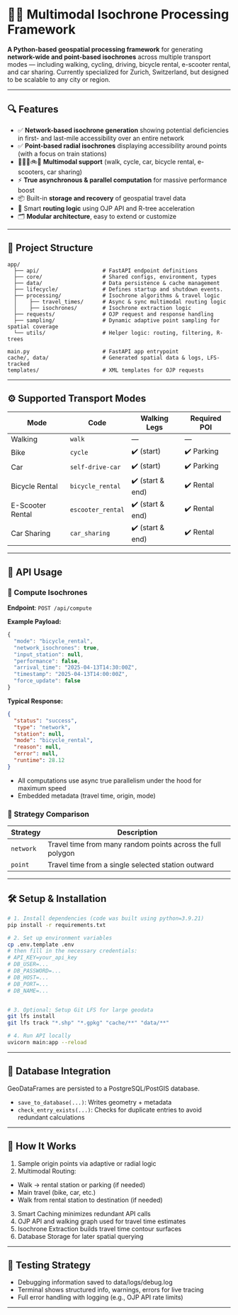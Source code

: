 # 🚶‍♂️ Multimodal Isochrone Processing Framework

**A Python-based geospatial processing framework** for generating **network-wide and point-based isochrones** across multiple transport modes — including walking, cycling, driving, bicycle rental, e-scooter rental, and car sharing. Currently specialized for Zurich, Switzerland, but designed to be scalable to any city or region.

---

## 🔍 Features

- ✅ **Network-based isochrone generation** showing potential deficiencies in first- and last-mile accessibility over an entire network 
- ✅ **Point-based radial isochrones** displaying accessibility around points (with a focus on train stations)
- 🚶‍♂️🛴🚲🚗 **Multimodal support** (walk, cycle, car, bicycle rental, e-scooters, car sharing)  
- ⚡ **True asynchronous & parallel computation** for massive performance boost
- 📦 Built-in **storage and recovery** of geospatial travel data  
- 🧠 Smart **routing logic** using OJP API and R-tree acceleration  
- 🗂 **Modular architecture**, easy to extend or customize 

---

## 📁 Project Structure

```
app/
  ├── api/                    # FastAPI endpoint definitions
  ├── core/                   # Shared configs, environment, types
  ├── data/                   # Data persistence & cache management
  ├── lifecycle/              # Defines startup and shutdown events.  
  ├── processing/             # Isochrone algorithms & travel logic
  │    ├── travel_times/      # Async & sync multimodal routing logic
  │    ├── isochrones/        # Isochrone extraction logic
  ├── requests/               # OJP request and response handling
  ├── sampling/               # Dynamic adaptive point sampling for spatial coverage
  └── utils/                  # Helper logic: routing, filtering, R-trees

main.py                       # FastAPI app entrypoint
cache/, data/                 # Generated spatial data & logs, LFS-tracked
templates/                    # XML templates for OJP requests
```

---

## ⚙️ Supported Transport Modes

| Mode             | Code             | Walking Legs     | Required POI  |
|------------------|------------------|------------------|-------------- |
| Walking          | `walk`           | —                | —             |
| Bike             | `cycle`          | ✔️ (start)       | ✔️ Parking   |
| Car              | `self-drive-car` | ✔️ (start)       | ✔️ Parking   |
| Bicycle Rental   | `bicycle_rental` | ✔️ (start & end) | ✔️ Rental    |
| E-Scooter Rental | `escooter_rental`| ✔️ (start & end) | ✔️ Rental    |
| Car Sharing      | `car_sharing`    | ✔️ (start & end) | ✔️ Rental    |

---

## 🚀 API Usage

### 🔄 Compute Isochrones

**Endpoint**: `POST /api/compute`

**Example Payload:**

```javascript
{
  "mode": "bicycle_rental",
  "network_isochrones": true,
  "input_station": null,
  "performance": false,
  "arrival_time": "2025-04-13T14:30:00Z",
  "timestamp": "2025-04-13T14:00:00Z",
  "force_update": false
}
```

**Typical Response:**
```json
{
  "status": "success",
  "type": "network",
  "station": null,
  "mode": "bicycle_rental",
  "reason": null,
  "error": null,
  "runtime": 28.12
}
```

- All computations use async true parallelism under the hood for maximum speed
- Embedded metadata (travel time, origin, mode)

### 📍 Strategy Comparison

| Strategy  | Description |
|-----------|-------------|
| `network` | Travel time from many random points across the full polygon |
| `point`   | Travel time from a single selected station outward |

---

## 🛠 Setup & Installation

```bash
# 1. Install dependencies (code was built using python=3.9.21)
pip install -r requirements.txt

# 2. Set up environment variables
cp .env.template .env
# then fill in the necessary credentials:
# API_KEY=your_api_key
# DB_USER=...
# DB_PASSWORD=...
# DB_HOST=...
# DB_PORT=...
# DB_NAME=...


# 3. Optional: Setup Git LFS for large geodata
git lfs install
git lfs track "*.shp" "*.gpkg" "cache/**" "data/**"

# 4. Run API locally
uvicorn main:app --reload
```

---

## 💾 Database Integration

GeoDataFrames are persisted to a PostgreSQL/PostGIS database.

- `save_to_database(...)`: Writes geometry + metadata
- `check_entry_exists(...)`: Checks for duplicate entries to avoid redundant calculations

---

## 🧠 How It Works

1. Sample origin points via adaptive or radial logic  
2. Multimodal Routing:
  - Walk → rental station or parking (if needed)
  - Main travel (bike, car, etc.)
  - Walk from rental station to destination (if needed) 
3. Smart Caching minimizes redundant API calls
4. OJP API and walking graph used for travel time estimates  
5. Isochrone Extraction builds travel time contour surfaces
6. Database Storage for later spatial querying

---

## 🧪 Testing Strategy

- Debugging information saved to data/logs/debug.log
- Terminal shows structured info, warnings, errors for live tracing
- Full error handling with logging (e.g., OJP API rate limits)

---

